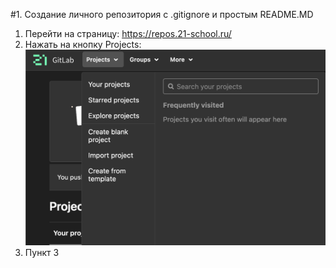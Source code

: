 #1. Создание личного репозитория с .gitignore и простым README.MD

1. Перейти на страницу: https://repos.21-school.ru/
2. Нажать на кнопку Projects:
![Иллюстрация к проекту](project-button.png)
3. Пункт 3